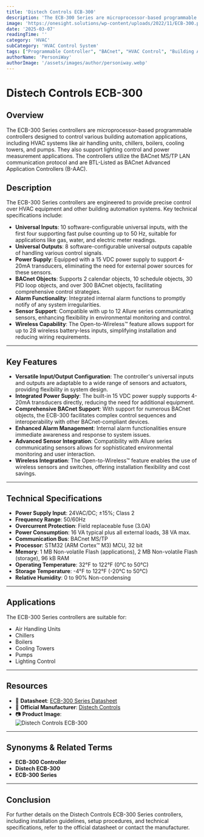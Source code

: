 ```yaml
---
title: 'Distech Controls ECB-300'
description: 'The ECB-300 Series are microprocessor-based programmable controllers designed to control equipment such as air handling units, chillers, boilers, pumps, and cooling towers.'
image: 'https://onesight.solutions/wp-content/uploads/2022/11/ECB-300.png'
date: '2025-03-07'
readingTime: ''
category: 'HVAC'
subCategory: 'HVAC Control System'
tags: ["Programmable Controller", "BACnet", "HVAC Control", "Building Automation"]
authorName: 'PersoniWay'
authorImage: '/assets/images/author/personiway.webp'
---
```


# Distech Controls ECB-300

## **Overview**

The ECB-300 Series controllers are microprocessor-based programmable controllers designed to control various building automation applications, including HVAC systems like air handling units, chillers, boilers, cooling towers, and pumps. They also support lighting control and power measurement applications. The controllers utilize the BACnet MS/TP LAN communication protocol and are BTL-Listed as BACnet Advanced Application Controllers (B-AAC).

## **Description**

The ECB-300 Series controllers are engineered to provide precise control over HVAC equipment and other building automation systems. Key technical specifications include:

- **Universal Inputs**: 10 software-configurable universal inputs, with the first four supporting fast pulse counting up to 50 Hz, suitable for applications like gas, water, and electric meter readings.
- **Universal Outputs**: 8 software-configurable universal outputs capable of handling various control signals.
- **Power Supply**: Equipped with a 15 VDC power supply to support 4-20mA transducers, eliminating the need for external power sources for these sensors.
- **BACnet Objects**: Supports 2 calendar objects, 10 schedule objects, 30 PID loop objects, and over 300 BACnet objects, facilitating comprehensive control strategies.
- **Alarm Functionality**: Integrated internal alarm functions to promptly notify of any system irregularities.
- **Sensor Support**: Compatible with up to 12 Allure series communicating sensors, enhancing flexibility in environmental monitoring and control.
- **Wireless Capability**: The Open-to-Wireless™ feature allows support for up to 28 wireless battery-less inputs, simplifying installation and reducing wiring requirements.

---

## **Key Features**

- **Versatile Input/Output Configuration**: The controller's universal inputs and outputs are adaptable to a wide range of sensors and actuators, providing flexibility in system design.
- **Integrated Power Supply**: The built-in 15 VDC power supply supports 4-20mA transducers directly, reducing the need for additional equipment.
- **Comprehensive BACnet Support**: With support for numerous BACnet objects, the ECB-300 facilitates complex control sequences and interoperability with other BACnet-compliant devices.
- **Enhanced Alarm Management**: Internal alarm functionalities ensure immediate awareness and response to system issues.
- **Advanced Sensor Integration**: Compatibility with Allure series communicating sensors allows for sophisticated environmental monitoring and user interaction.
- **Wireless Integration**: The Open-to-Wireless™ feature enables the use of wireless sensors and switches, offering installation flexibility and cost savings.

---

## **Technical Specifications**

- **Power Supply Input**: 24VAC/DC; ±15%; Class 2
- **Frequency Range**: 50/60Hz
- **Overcurrent Protection**: Field replaceable fuse (3.0A)
- **Power Consumption**: 16 VA typical plus all external loads, 38 VA max.
- **Communication Bus**: BACnet MS/TP
- **Processor**: STM32 (ARM Cortex™ M3) MCU, 32 bit
- **Memory**: 1 MB Non-volatile Flash (applications), 2 MB Non-volatile Flash (storage), 96 kB RAM
- **Operating Temperature**: 32°F to 122°F (0°C to 50°C)
- **Storage Temperature**: -4°F to 122°F (-20°C to 50°C)
- **Relative Humidity**: 0 to 90% Non-condensing

---

## **Applications**

The ECB-300 Series controllers are suitable for:

- Air Handling Units
- Chillers
- Boilers
- Cooling Towers
- Pumps
- Lighting Control

---

## **Resources**

- 📄 **Datasheet**: [ECB-300 Series Datasheet](https://onesight.solutions/wp-content/uploads/2021/10/DATASHEET-AHU-ECB-300-Series.pdf)
- 🏢 **Official Manufacturer**: [Distech Controls](https://www.distech-controls.com)
- 📷 **Product Image**:  
  ![Distech Controls ECB-300](https://onesight.solutions/wp-content/uploads/2022/11/ECB-300.png)

---

## **Synonyms & Related Terms**

- **ECB-300 Controller**
- **Distech ECB-300**
- **ECB-300 Series**

---

## **Conclusion**

For further details on the Distech Controls ECB-300 Series controllers, including installation guidelines, setup procedures, and technical specifications, refer to the official datasheet or contact the manufacturer.
